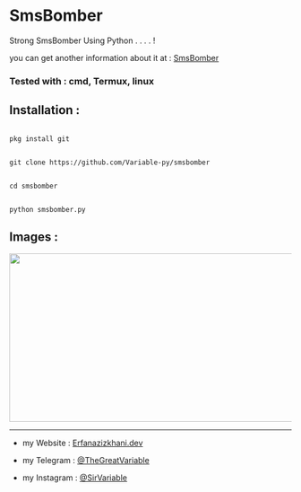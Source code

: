 # SmsBomber

Strong SmsBomber Using Python . . . . !

you can get another information about it at : [SmsBomber](https://Erfanazizkhani.dev/smsBomber.html)

### Tested with : **cmd, Termux, linux** ###

## Installation :

```

pkg install git

```

```

git clone https://github.com/Variable-py/smsbomber

```

```

cd smsbomber

```

```

python smsbomber.py

```

## Images :
<p align="center"><img src="https://i.imgur.com/7C7hTjv.jpg" width="1078" height="300" alt="SCRIPT"></p>

------------------

- my Website : [Erfanazizkhani.dev](https://SirVariable.dev)

- my Telegram : [@TheGreatVariable](https://t.me/TheGreatVariable)

- my Instagram : [@SirVariable](https://www.instagram.com/sirvariable/)

